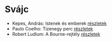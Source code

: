 # Svájc

- Kepes, András: Istenek és emberek [részletek](../_details/Kepes%2C%20Andr%C3%A1s.md#id_1232)
- Paulo Coelho: Tizenegy perc [részletek](../_details/Paulo%20Coelho.md#id_263)
- Robert Ludlum: A Bourne-rejtély [részletek](../_details/Robert%20Ludlum.md#id_30)
